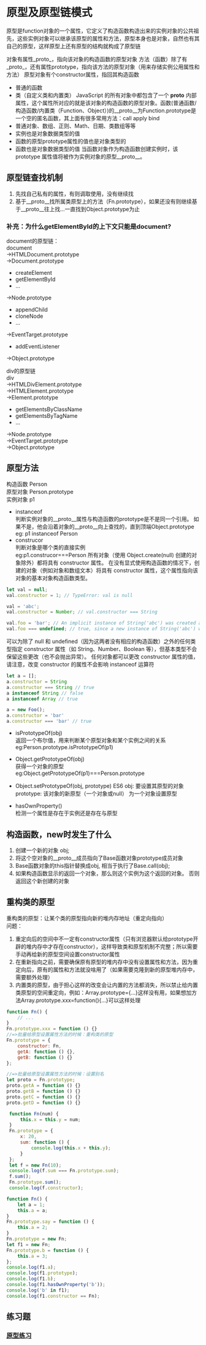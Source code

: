 # 原型及原型链模式
原型是function对象的一个属性，它定义了构造函数构造出来的实例对象的公共祖先，这些实例对象可以继承该原型的属性和方法，原型本身也是对象，自然也有其自己的原型，这样原型上还有原型的结构就构成了原型链

对象有属性_proto_，指向该对象的构造函数的原型对象
方法（函数）除了有_proto_，还有属性prototype，指向该方法的原型对象（用来存储实例公用属性和方法）
原型对象有个constructor属性，指回其构造函数  

- 普通的函数
- 类（自定义类和内置类）
JavaScript 的所有对象中都包含了一个 __proto__ 内部属性，这个属性所对应的就是该对象的构造函数的原型对象。函数(普通函数/构造函数/内置类（Function、Object）)的__proto__为Function.prototype是一个空的匿名函数，其上面有很多常用方法：call apply bind
- 普通对象、数组、正则、Math、日期、类数组等等
- 实例也是对象数据类型的值
- 函数的原型prototype属性的值也是对象类型的
- 函数也是对象数据类型的值
当函数对象作为构造函数创建实例时，该 prototype 属性值将被作为实例对象的原型__proto__。

## 原型链查找机制
1. 先找自己私有的属性，有则调取使用，没有继续找
2. 基于__proto__找所属类原型上的方法（Fn.prototype），如果还没有则继续基于__proto__往上找...一直找到Object.prototype为止

### 补充：为什么getElementById的上下文只能是document?
document的原型链：  
document  
->HTMLDocument.prototype  
->Document.prototype
- createElement
- getElementById
- ...

->Node.prototype
- appendChild
- cloneNode
- ...  

->EventTarget.prototype
- addEventListener  

->Object.prototype

div的原型链  
div  
->HTMLDivElement.prototype  
->HTMLElement.prototype  
->Element.prototype  
- getElementsByClassName
- getElementsByTagName
- ...

->Node.prototype  
->EventTarget.prototype  
->Object.prototype

## 原型方法
构造函数  Person  
原型对象  Person.prototype  
实例对象  p1  

- instanceof  
判断实例对象的__proto__属性与构造函数的prototype是不是同一个引用。
如果不是，他会沿着对象的__proto__向上查找的，直到顶端Object.prototype  
eg: p1 instanceof Person
- construcor  
判断对象是哪个类的直接实例  
eg:p1.construcor===Person
所有对象（使用 Object.create(null) 创建的对象除外）都将具有 constructor 属性。
在没有显式使用构造函数的情况下，创建的对象（例如对象和数组文本）将具有 constructor 属性，这个属性指向该对象的基本对象构造函数类型。
```javascript
let val = null;
val.constructor = 1; // TypeError: val is null

val = 'abc';
val.constructor = Number; // val.constructor === String

val.foo = 'bar'; // An implicit instance of String('abc') was created and assigned the prop foo
val.foo === undefined; // true, since a new instance of String('abc') was created for this comparison, which doesn't have the foo property
```

可以为除了 null 和 undefined（因为这两者没有相应的构造函数）之外的任何类型指定 constructor 属性（如 String、Number、Boolean 等），但基本类型不会保留这些更改（也不会抛出异常）。
任何对象都可以更改 constructor 属性的值，请注意，改变 constructor 的属性不会影响 instanceof 运算符

```javascript
let a = [];
a.constructor = String
a.constructor === String // true
a instanceof String // false
a instanceof Array // true

a = new Foo();
a.constructor = 'bar'
a.constructor === 'bar' // true
```

- isPrototypeOf(obj)  
返回一个布尔值，用来判断某个原型对象和某个实例之间的关系  
eg:Person.prototype.isPrototypeOf(p1)

- Object.getPrototypeOf(obj)  
获得一个对象的原型  
eg:Object.getPrototypeOf(p1)===Person.prototype

- Object.setPrototypeOf(obj, prototype)  ES6
obj: 要设置其原型的对象
prototype: 该对象的新原型（一个对象或null）
为一个对象设置原型

- hasOwnProperty()  
检测一个属性是存在于实例还是存在与原型

## 构造函数，new时发生了什么 
1. 创建一个新的对象 obj;
2. 将这个空对象的__proto__成员指向了Base函数对象prototype成员对象
3. Base函数对象的this指针替换成obj, 相当于执行了Base.call(obj);
4. 如果构造函数显示的返回一个对象，那么则这个实例为这个返回的对象。 否则返回这个新创建的对象
 

## 重构类的原型
重构类的原型：让某个类的原型指向新的堆内存地址（重定向指向）  
问题：
1. 重定向后的空间中不一定有constructor属性（只有浏览器默认给prototype开辟的堆内存中才存在constructor），这样导致类和原型机制不完整；所以需要手动再给新的原型空间设置constructor属性   
2. 在重新指向之前，需要确保原有原型的堆内存中没有设置属性和方法，因为重定向后，原有的属性和方法就没啥用了（如果需要克隆到新的原型堆内存中，需要额外处理） 
3. 内置类的原型，由于担心这样的改变会让内置的方法都消失，所以禁止给内置类原型的空间重定向，例如：Array.prototype={...}这样没有用，如果想加方法Array.prototype.xxx=function(){...}可以这样处理
```javascript
function Fn() {
	// ...
}
Fn.prototype.xxx = function () {}
//=>批量给原型设置属性方法的时候：重构类的原型
Fn.prototype = {
	constructor: Fn,
	getA: function () {},
	getB: function () {}
}; 

//=>批量给原型设置属性方法的时候：设置别名
let proto = Fn.prototype;
proto.getA = function () {}
proto.getB = function () {}
proto.getC = function () {}
proto.getD = function () {} 
```
```javascript
 function Fn(num) {
     this.x = this.y = num;
 }
 Fn.prototype = {
     x: 20,
     sum: function () {
         console.log(this.x + this.y);
     }
 };
 let f = new Fn(10);
 console.log(f.sum === Fn.prototype.sum);
 f.sum();
 Fn.prototype.sum();
 console.log(f.constructor);
```
```javascript
function Fn() {
	let a = 1;
	this.a = a;
}
Fn.prototype.say = function () {
    this.a = 2;
}
Fn.prototype = new Fn;
let f1 = new Fn;
Fn.prototype.b = function () {
    this.a = 3;
};
console.log(f1.a);
console.log(f1.prototype);
console.log(f1.b);
console.log(f1.hasOwnProperty('b'));
console.log('b' in f1);
console.log(f1.constructor == Fn);
```

## 练习题 
### [原型练习](https://github.com/lancertea/javascript-/blob/master/training/5_proto/proto.md)


